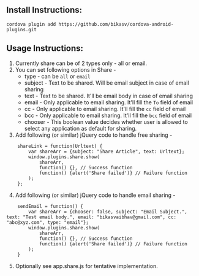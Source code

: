 Install Instructions:
----

   `cordova plugin add https://github.com/bikasv/cordova-android-plugins.git`

Usage Instructions:
----

1. Currently share can be of 2 types only - all or email.
2. You can set following options in Share -
    * type - can be `all` or `email`
    * subject - Text to be shared. Will be email subject in case of email sharing
    * text - Text to be shared. It'll be email body in case of email sharing
    * email - Only applicable to email sharing. It'll fill the `To` field of email
    * cc - Only applicable to email sharing. It'll fill the `cc` field of email
    * bcc - Only applicable to email sharing. It'll fill the `bcc` field of email
    * chooser - This boolean value decides whether user is allowed to select any application as default for sharing.
3. Add following (or similar) jQuery code to handle free sharing -

```
    shareLink = function(Urltext) {
        var shareArr = {subject: "Share Article", text: Urltext};
        window.plugins.share.show(
            shareArr,
            function() {}, // Success function
            function() {alert('Share failed')} // Failure function
        );
    };
```
4. Add following (or similar) jQuery code to handle email sharing -

```
    sendEmail = function() {
        var shareArr = {chooser: false, subject: "Email Subject.", text: "Test email body.", email: "bikasvaibhav@gmail.com", cc: "abc@xyz.com", type: "email"};
        window.plugins.share.show(
            shareArr,
            function() {}, // Success function
            function() {alert('Share failed')} // Failure function
        );
    }
```
5. Optionally see app.share.js for tentative implementation.

